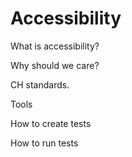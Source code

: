 # Accessibility

What is accessibility?

Why should we care?

CH standards.

Tools

How to create tests

How to run tests